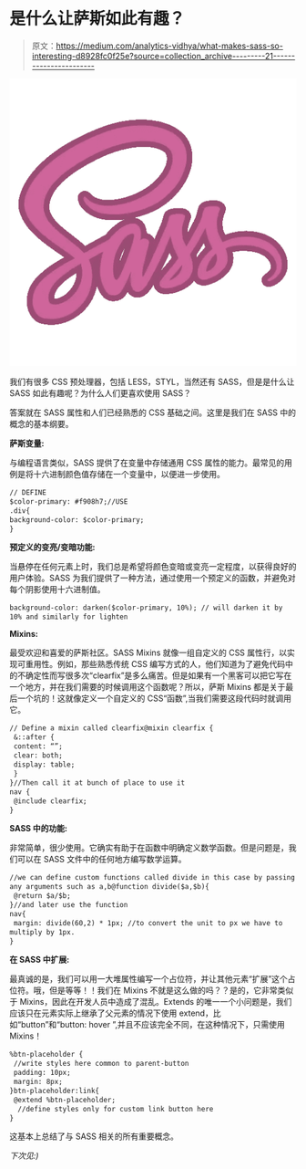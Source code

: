 # 是什么让萨斯如此有趣？

> 原文：<https://medium.com/analytics-vidhya/what-makes-sass-so-interesting-d8928fc0f25e?source=collection_archive---------21----------------------->

![](img/00aa91f73e8e08b98e75ba3f39407465.png)

我们有很多 CSS 预处理器，包括 LESS，STYL，当然还有 SASS，但是是什么让 SASS 如此有趣呢？为什么人们更喜欢使用 SASS？

答案就在 SASS 属性和人们已经熟悉的 CSS 基础之间。这里是我们在 SASS 中的概念的基本纲要。

**萨斯变量:**

与编程语言类似，SASS 提供了在变量中存储通用 CSS 属性的能力。最常见的用例是将十六进制颜色值存储在一个变量中，以便进一步使用。

```
// DEFINE
$color-primary: #f908h7;//USE
.div{
background-color: $color-primary;
}
```

**预定义的变亮/变暗功能:**

当悬停在任何元素上时，我们总是希望将颜色变暗或变亮一定程度，以获得良好的用户体验。SASS 为我们提供了一种方法，通过使用一个预定义的函数，并避免对每个阴影使用十六进制值。

```
background-color: darken($color-primary, 10%); // will darken it by 10% and similarly for lighten
```

**Mixins:**

最受欢迎和喜爱的萨斯社区。SASS Mixins 就像一组自定义的 CSS 属性行，以实现可重用性。例如，那些熟悉传统 CSS 编写方式的人，他们知道为了避免代码中的不确定性而写很多次“clearfix”是多么痛苦。但是如果有一个黑客可以把它写在一个地方，并在我们需要的时候调用这个函数呢？所以，萨斯 Mixins 都是关于最后一个坑的！这就像定义一个自定义的 CSS“函数”,当我们需要这段代码时就调用它。

```
// Define a mixin called clearfix@mixin clearfix {
 &::after {
 content: “”;
 clear: both;
 display: table;
 }
}//Then call it at bunch of place to use it
nav {
 @include clearfix;
}
```

**SASS 中的功能:**

非常简单，很少使用。它确实有助于在函数中明确定义数学函数。但是问题是，我们可以在 SASS 文件中的任何地方编写数学运算。

```
//we can define custom functions called divide in this case by passing any arguments such as a,b@function divide($a,$b){
 @return $a/$b;
}//and later use the function
nav{
 margin: divide(60,2) * 1px; //to convert the unit to px we have to           multiply by 1px.
}
```

**在 SASS 中扩展:**

最真诚的是，我们可以用一大堆属性编写一个占位符，并让其他元素“扩展”这个占位符。哦，但是等等！！我们在 Mixins 不就是这么做的吗？？是的，它非常类似于 Mixins，因此在开发人员中造成了混乱。Extends 的唯一一个小问题是，我们应该只在元素实际上继承了父元素的情况下使用 extend，比如“button”和“button: hover ”,并且不应该完全不同，在这种情况下，只需使用 Mixins！

```
%btn-placeholder {
 //write styles here common to parent-button
 padding: 10px;
 margin: 8px;
}btn-placeholder:link{
 @extend %btn-placeholder;
  //define styles only for custom link button here
}
```

这基本上总结了与 SASS 相关的所有重要概念。

*下次见:)*
